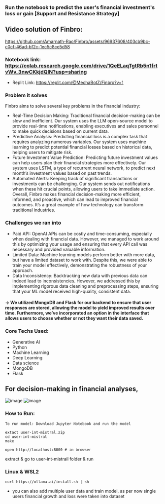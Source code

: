 ### Run the notebook to predict the user's financial investment's loss or gain [Support and Resistance Strategy]

## Video solution of Finbro:
https://github.com/Amarnath-Rao/Finbro/assets/96937608/403cb9bc-c0cf-46ad-bf2c-1ec5c8ce5d58

### Notebook link: https://colab.research.google.com/drive/1QeELaqTgtRb5n1frtvWv_3nwCKkjdQlN?usp=sharing
* Replit Link: https://replit.com/@MechaBotZ/Finbro?v=1
### Problem it solves
Finbro aims to solve several key problems in the financial industry:
* Real-Time Decision Making: Traditional financial decision-making can be slow and inefficient. Our system uses the LLM open-source model to provide real-time notifications, enabling executives and sales personnel to make quick decisions based on current data.
* Predictive Analysis: Predicting financial loss is a complex task that requires analyzing numerous variables. Our system uses machine learning to predict potential financial losses based on historical data, helping users to mitigate risk.
* Future Investment Value Prediction: Predicting future investment values can help users plan their financial strategies more effectively. Our system uses LSTM, a type of recurrent neural network, to predict next month’s investment values based on past trends.
* Automated Alerts: Keeping track of significant transactions or investments can be challenging. Our system sends out notifications when these hit crucial points, allowing users to take immediate action.
Overall, Finbro makes financial decision-making more efficient, informed, and proactive, which can lead to improved financial outcomes. It’s a great example of how technology can transform traditional industries.

### Challenges we ran into
* Paid API: OpenAI APIs can be costly and time-consuming, especially when dealing with financial data. However, we managed to work around this by optimizing your usage and ensuring that every API call was necessary and provided valuable information.
* Limited Data: Machine learning models perform better with more data, but have a limited dataset to work with. Despite this, we were able to train your model effectively, demonstrating the robustness of your approach.
* Data Inconsistency: Backtracking new data with previous data can indeed lead to inconsistencies. However, we addressed this by implementing rigorous data cleaning and preprocessing steps, ensuring that your ML model received high-quality, consistent data.

#### -> We utilized MongoDB and Flask for our backend to ensure that user responses are stored, allowing the model to yield improved results over time. Furthermore, we’ve incorporated an option in the interface that allows users to choose whether or not they want their data saved.

### Core Techs Used:
* Generative AI
* Python
* Machine Learning
* Deep Learning
* Data science
* MongoDB
* Flask

## For decision-making in financial analyses, 

![image](https://github.com/Amarnath-Rao/Finbro/assets/96937608/2c7a4ebd-1e92-41f6-911d-1777a00fac3d)
![image](https://github.com/Amarnath-Rao/Finbro/assets/96937608/59d26b66-765f-4214-8ca9-0f61fa8247c8)

### How to Run:
```
To run model: Download Jupyter Notebook and run the model
```
```
extact user-int-mistral.zip 
cd user-int-mistral
make

open http://localhost:8000 # in browser
```



extract & go to user-int-mistrail folder & run
### Linux & WSL2

```
curl https://ollama.ai/install.sh | sh
```

* you can also add multiple user data and train model, as per now single users financial growth and loss were taken into dataset
